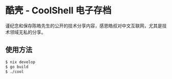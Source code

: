 # 酷壳 - CoolShell 电子存档

谨纪念和保存陈皓先生的公开的技术分享内容，感恩皓叔对中文互联网，尤其是技术领域无私的分享。

## 使用方法

```bash
$ nix develop
$ go build
$ ./cool
```
